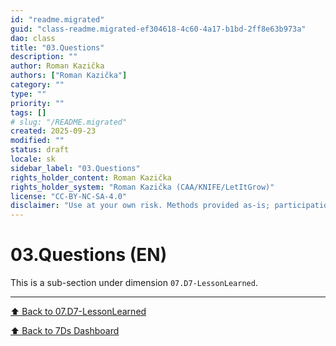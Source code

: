 ```yaml
---
id: "readme.migrated"
guid: "class-readme.migrated-ef304618-4c60-4a17-b1bd-2ff8e63b973a"
dao: class
title: "03.Questions"
description: ""
author: Roman Kazička
authors: ["Roman Kazička"]
category: ""
type: ""
priority: ""
tags: []
# slug: "/README.migrated"
created: 2025-09-23
modified: ""
status: draft
locale: sk
sidebar_label: "03.Questions"
rights_holder_content: Roman Kazička
rights_holder_system: "Roman Kazička (CAA/KNIFE/LetItGrow)"
license: "CC-BY-NC-SA-4.0"
disclaimer: "Use at your own risk. Methods provided as-is; participation is voluntary and context-aware."
---
```

# 03.Questions (EN)

This is a sub-section under dimension `07.D7-LessonLearned`.

---
[⬆ Back to 07.D7-LessonLearned](../index.md)

[⬆ Back to 7Ds Dashboard](../../index.md)
